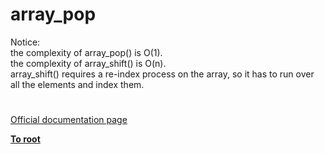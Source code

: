 # array_pop



Notice:<br>the complexity of array_pop() is O(1). <br>the complexity of array_shift() is O(n).<br>array_shift() requires a re-index process on the array, so it has to run over all the elements and index them.  

#

[Official documentation page](https://www.php.net/manual/en/function.array-pop.php)

**[To root](/README.md)**